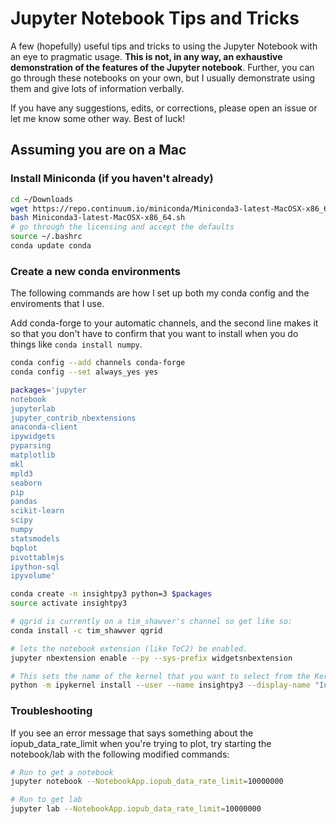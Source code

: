 # Jupyter Notebook Tips and Tricks

A few (hopefully) useful tips and tricks to using the Jupyter Notebook with an eye to pragmatic usage. **This is not, in any way, an exhaustive demonstration of the features of the Jupyter notebook**. Further, you can go through these notebooks on your own, but I usually demonstrate using them and give lots of information verbally.

If you have any suggestions, edits, or corrections, please open an issue or let me know some other way. Best of luck!

## Assuming you are on a Mac

### Install Miniconda (if you haven't already)

```bash
cd ~/Downloads
wget https://repo.continuum.io/miniconda/Miniconda3-latest-MacOSX-x86_64.sh
bash Miniconda3-latest-MacOSX-x86_64.sh
# go through the licensing and accept the defaults
source ~/.bashrc
conda update conda
```

### Create a new conda environments

The following commands are how I set up both my conda config and the enviroments that I use. 

Add conda-forge to your automatic channels, and the second line makes it so that you don't have to confirm that you want to install when you do things like `conda install numpy`.

```bash
conda config --add channels conda-forge
conda config --set always_yes yes
```


```bash
packages='jupyter
notebook
jupyterlab
jupyter_contrib_nbextensions
anaconda-client
ipywidgets
pyparsing
matplotlib
mkl
mpld3
seaborn
pip
pandas
scikit-learn
scipy
numpy
statsmodels
bqplot
pivottablejs
ipython-sql
ipyvolume'

conda create -n insightpy3 python=3 $packages
source activate insightpy3

# qgrid is currently on a tim_shawver's channel so get like so: 
conda install -c tim_shawver qgrid

# lets the notebook extension (like ToC2) be enabled.
jupyter nbextension enable --py --sys-prefix widgetsnbextension

# This sets the name of the kernel that you want to select from the Kernel menu
python -m ipykernel install --user --name insightpy3 --display-name "Insight Py3"


```

### Troubleshooting

If you see an error message that says something about the iopub_data_rate_limit when you're trying to plot, try starting the notebook/lab with the following modified commands:

```bash
# Run to get a notebook
jupyter notebook --NotebookApp.iopub_data_rate_limit=10000000

# Run to get lab
jupyter lab --NotebookApp.iopub_data_rate_limit=10000000

```

